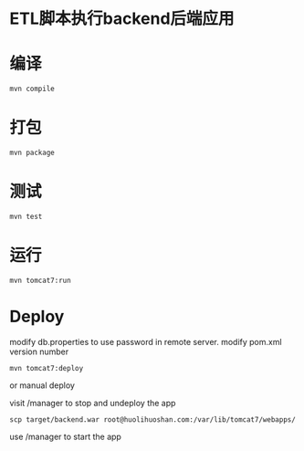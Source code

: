 # ETL脚本执行backend后端应用

# 编译
	
	mvn compile 

# 打包

	mvn package
	
# 测试
	
	mvn test

# 运行

	mvn tomcat7:run
	
# Deploy

modify db.properties to use password in remote server.
modify pom.xml version number      

	mvn tomcat7:deploy

or manual deploy

visit /manager to stop and undeploy the app 
	
	scp target/backend.war root@huolihuoshan.com:/var/lib/tomcat7/webapps/

use /manager to start the app